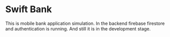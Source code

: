 # Swift Bank
This is mobile bank application simulation. In the backend firebase firestore and authentication is running. And still it is in the development stage.
